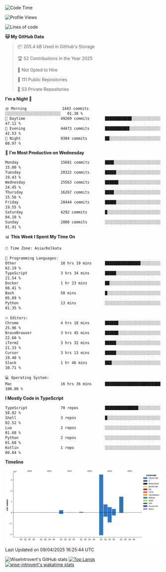 <!--START_SECTION:waka-->
![Code Time](http://img.shields.io/badge/Code%20Time-2%2C329%20hrs%2026%20mins-blue)

![Profile Views](http://img.shields.io/badge/Profile%20Views-1-blue)

![Lines of code](https://img.shields.io/badge/From%20Hello%20World%20I%27ve%20Written-68.1%20million%20lines%20of%20code-blue)

**🐱 My GitHub Data** 

> 📦 205.4 kB Used in GitHub's Storage 
 > 
> 🏆 52 Contributions in the Year 2025
 > 
> 🚫 Not Opted to Hire
 > 
> 📜 111 Public Repositories 
 > 
> 🔑 53 Private Repositories 
 > 
**I'm a Night 🦉** 

```text
🌞 Morning                1443 commits        ░░░░░░░░░░░░░░░░░░░░░░░░░   01.38 % 
🌆 Daytime                49269 commits       ████████████░░░░░░░░░░░░░   47.12 % 
🌃 Evening                44473 commits       ███████████░░░░░░░░░░░░░░   42.53 % 
🌙 Night                  9384 commits        ██░░░░░░░░░░░░░░░░░░░░░░░   08.97 % 
```
📅 **I'm Most Productive on Wednesday** 

```text
Monday                   15681 commits       ████░░░░░░░░░░░░░░░░░░░░░   15.00 % 
Tuesday                  20322 commits       █████░░░░░░░░░░░░░░░░░░░░   19.43 % 
Wednesday                25563 commits       ██████░░░░░░░░░░░░░░░░░░░   24.45 % 
Thursday                 16267 commits       ████░░░░░░░░░░░░░░░░░░░░░   15.56 % 
Friday                   20444 commits       █████░░░░░░░░░░░░░░░░░░░░   19.55 % 
Saturday                 4292 commits        █░░░░░░░░░░░░░░░░░░░░░░░░   04.10 % 
Sunday                   2000 commits        ░░░░░░░░░░░░░░░░░░░░░░░░░   01.91 % 
```


📊 **This Week I Spent My Time On** 

```text
🕑︎ Time Zone: Asia/Kolkata

💬 Programming Languages: 
Other                    10 hrs 19 mins      ████████████████░░░░░░░░░   62.19 % 
TypeScript               3 hrs 34 mins       █████░░░░░░░░░░░░░░░░░░░░   21.54 % 
Docker                   1 hr 23 mins        ██░░░░░░░░░░░░░░░░░░░░░░░   08.41 % 
Bash                     50 mins             █░░░░░░░░░░░░░░░░░░░░░░░░   05.09 % 
Python                   13 mins             ░░░░░░░░░░░░░░░░░░░░░░░░░   01.35 % 

🔥 Editors: 
Chrome                   4 hrs 18 mins       ██████░░░░░░░░░░░░░░░░░░░   25.96 % 
BraveBrowser             3 hrs 45 mins       ██████░░░░░░░░░░░░░░░░░░░   22.60 % 
iTerm2                   3 hrs 32 mins       █████░░░░░░░░░░░░░░░░░░░░   21.33 % 
Cursor                   3 hrs 13 mins       █████░░░░░░░░░░░░░░░░░░░░   19.40 % 
Slack                    1 hr 46 mins        ███░░░░░░░░░░░░░░░░░░░░░░   10.71 % 

💻 Operating System: 
Mac                      16 hrs 36 mins      █████████████████████████   100.00 % 
```

**I Mostly Code in TypeScript** 

```text
TypeScript               70 repos            ███████████████░░░░░░░░░░   58.82 % 
Shell                    3 repos             █░░░░░░░░░░░░░░░░░░░░░░░░   02.52 % 
Lua                      2 repos             ░░░░░░░░░░░░░░░░░░░░░░░░░   01.68 % 
Python                   2 repos             ░░░░░░░░░░░░░░░░░░░░░░░░░   01.68 % 
Kotlin                   1 repo              ░░░░░░░░░░░░░░░░░░░░░░░░░   00.84 % 
```



**Timeline**

![Lines of Code chart](https://raw.githubusercontent.com/wise-introvert/wise-introvert/master/assets/bar_graph.png)


 Last Updated on 09/04/2025 16:25:44 UTC
<!--END_SECTION:waka-->

![WiseIntrovert's GitHub stats](https://github-readme-stats.vercel.app/api?username=wise-introvert&count_private=true&show_icons=true)
[![Top Langs](https://github-readme-stats.vercel.app/api/top-langs/?username=wise-introvert&langs_count=10)](https://github.com/anuraghazra/github-readme-stats)
[![wise-introvert's wakatime stats](https://github-readme-stats.vercel.app/api/wakatime?username=wiseintrovert)](https://github.com/anuraghazra/github-readme-stats)
